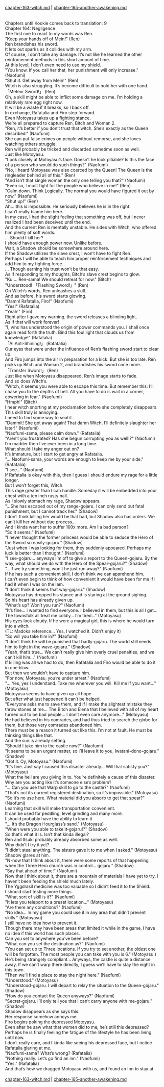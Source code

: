 [chapter-163-witch.md](./chapter-163-witch.md) | [chapter-165-another-awakening.md](./chapter-165-another-awakening.md) <br/>
<br/>
<br/>
Chapters until Kookie comes back to translation: 9<br/>
Chapter 164: Negligence<br/>
The first one to react to my words was Ren.<br/>
"Keep your hands off of Mein!" (Ren)<br/>
Ren brandishes his sword.<br/>
It lets out sparks as it collides with my arm.<br/>
Of course, I don’t take any damage. It’s not like he learned the other reinforcement methods in this short amount of time.<br/>
At this level, I don’t even need to use my shield.<br/>
"You know. If you call her that, her punishment will only increase." (Naofumi)<br/>
"Shut it. Get away from Mein!" (Ren)<br/>
Witch is also struggling. It’s become difficult to hold her with one hand.<br/>
「Meteor Sword!」 (Ren)<br/>
Oh, a skill might be able to inflict some damage on me. I’m holding a relatively rare egg right now.<br/>
It will be a waste if it breaks, so I back off.<br/>
In exchange, Rafatalia and Firo step forward.<br/>
Even Motoyasu takes up a fighting stance.<br/>
We’re all prepared to capture Ren, Bitch and Woman 2.<br/>
"Ren, it’s better if you don’t trust that witch. She’s exactly as the Queen described." (Naofumi)<br/>
She can put false crimes on people without remorse, and she loves watching others struggle.<br/>
Ren will probably be tricked and discarded sometime soon as well.<br/>
Just like Motoyasu.<br/>
"Look closely at Motoyasu’s face. Doesn’t he look pitiable? Is this the face of a person who would do such things?" (Naofumi)<br/>
"No, I heard Motoyasu was also coerced by the Queen! The Queen is the ringleader behind all of this." (Ren)<br/>
"And isn’t that single woman the only one telling you that?" (Naofumi)<br/>
"Even so, I must fight for the people who believe in me!" (Ren)<br/>
"Calm down. Think Logically. The normal you would have figured it out by now." (Naofumi)<br/>
"Shut up!" (Ren)<br/>
Ah… this is impossible. He seriously believes he is in the right.<br/>
I can’t really blame him here.<br/>
In my case, I had the slight feeling that something was off, but I never realized I had been deceived until the end.<br/>
And the current Ren is mentally unstable. He sides with Witch, who offered him plenty of soft words.<br/>
… Should I kill her?<br/>
I should have enough power now. Unlike before.<br/>
Wait, a Shadow should be somewhere around here.<br/>
If the Shadow utilizes the slave crest, I won’t have to fight Ren.<br/>
Perhaps I will be able to teach him proper reinforcement techniques and add him to my fighting force.<br/>
… Though earning his trust won’t be that easy.<br/>
As if responding to my thoughts, Bitch’s slave crest begins to glow.<br/>
"Ku…. Ren-sama! We should retreat for now." (Bitch)<br/>
"Understood! 「Flashing Sword!」" (Ren)<br/>
On Witch’s words, Ren unleashes a skill.<br/>
And as before, his sword starts glowing.<br/>
"Damn! Rafatalia, Firo!" (Naofumi)<br/>
"Yes!" (Rafatalia)<br/>
"Yeah!" (Firo)<br/>
Right after I gave my warning, the sword releases a blinding light.<br/>
As if that will work forever!<br/>
"I, who has understood the origin of power commands you. I shall once again read forth the truth. Bind this foul light that clouds us from knowledge!" (Rafatalia)<br/>
「Al Anti-Shining!」 (Rafatalia)<br/>
Our eyes that were under the influence of Ren’s flashing sword start to clear up.<br/>
And Firo jumps into the air in preparation for a kick. But she is too late. Ren picks up Bitch and Woman 2, and brandishes his sword once more.<br/>
「Transfer Sword!」 (Ren)<br/>
Just like when Motoyasu disappeared, Ren’s image starts to fade.<br/>
And so does Witch’s.<br/>
"Witch, it seems you were able to escape this time. But remember this: I’ll chase you to the depths of hell. All you have to do is wait in a corner, cowering in fear." (Naofumi)<br/>
"Hmph!" (Bitch)<br/>
I hear witch snorting at my proclamation before she completely disappears.<br/>
This skill truly is annoying.<br/>
I need to find some way to seal it.<br/>
"Dammit! She got away again! That damn Witch, I’ll definitely slaughter her later!" (Naofumi)<br/>
"Naofumi-sama, please calm down." (Rafatalia)<br/>
"Aren’t you frustrated? Has she begun corrupting you as well!?" (Naofumi)<br/>
I’m madder then I’ve ever been in a long time.<br/>
What should I take my anger out on?<br/>
It’s immature, but I start to get angry at Rafatalia.<br/>
"… Naofumi-sama, your words are enough to keep me by your side." (Rafatalia)<br/>
"I see…" (Naofumi)<br/>
If Rafatalia is okay with this, then I guess I should endure my rage for a little longer.<br/>
But I won’t forget this, Witch.<br/>
This rage greater than I can handle. Someday it will be embedded into your chest with a ten inch rusty nail.<br/>
As I slowly stomach my rage, Shadow appears.<br/>
"…She has escaped out of my range-gojaru. I can only send out fatal punishment, but I cannot track her." (Shadow)<br/>
I don’t think killing her would be that bad, but Shadow also has orders. We can’t kill her without due process…<br/>
And I kinda want her to suffer 100x more. Am I a bad person?<br/>
"So it seems." (Naofumi)<br/>
"I never thought the former princess would be able to seduce the Hero of the Sword so easily-gojaru." (Shadow)<br/>
"Just when I was looking for them, they suddenly appeared. Perhaps my luck is better than I thought." (Naofumi)<br/>
"I see-gojaru… anyways I’m off to give a report to the Queen-gojaru. By the way, what should we do with the Hero of the Spear-gojaru?" (Shadow)<br/>
"…If we try something, won’t he just run away?" (Naofumi)<br/>
If he has such a convenient skill, I don’t think we can apprehend him.<br/>
I can’t even begin to think of how convenient it would have been for me if I had it when I was on the lam.<br/>
"I don’t think it seems that way-gojaru." (Shadow)<br/>
Motoyasu has dropped his stance and is staring at the ground sighing.<br/>
So his heart has already given up.<br/>
"What’s up? Won’t you run?" (Naofumi)<br/>
"It’s fine… I wanted to find everyone. I believed in them, but this is all I get… The townsfolk all treat me coldly… I’m tired…" (Motoyasu)<br/>
His eyes look cloudy. If he were a magical girl, this is where he would turn into a witch.<br/>
(TL: Madoka reference… Yes, I watched it. Didn’t enjoy it)<br/>
"So will you take him in?" (Naofumi)<br/>
"I don’t think he will be punished that badly-gojaru. The world still needs him to fight in the wave-gojaru." (Shadow)<br/>
"Yeah, that’s true… We can’t really give him overly cruel penalties, and we can’t kill him…" (Naofumi)<br/>
If killing was all we had to do, then Rafatalia and Firo would be able to do it in one blow.<br/>
But then we wouldn’t have to capture him.<br/>
"For now, Motoyasu, you’re under arrest." (Naofumi)<br/>
"… Yes, yes I understand. Take me wherever you will. Kill me if you want…" (Motoyasu)<br/>
Motoyasu seems to have given up all hope<br/>
But after what just happened it can’t be helped.<br/>
"Everyone asks me to save them, and if I make the slightest mistake they throw stones at me… The Bitch and Elena that I believed with all of my heart turned out to be bad people… I don’t even care anymore…" (Motoyasu)<br/>
He had believed in his comrades, and had thus tried to search the globe for them, but those very comrades abandoned him.<br/>
There must be a reason it turned out like this. I’m not at fault. He must be thinking things like that.<br/>
And the sun is already setting.<br/>
"Should I take him to the castle now?" (Naofumi)<br/>
"It seems to be an urgent matter, so I’ll leave it to you, Iwatani-dono-gojaru." (Shadow)<br/>
"Got it. Oy, Motoyasu." (Naofumi)<br/>
"It’s fine. Just say I caused this disaster already… Will that satisfy you?" (Motoyasu)<br/>
What the hell are you giving in to. You’re definitely a cause of this disaster.<br/>
Why are you acting like it’s someone else’s problem?<br/>
"… Can you use that Warp skill to go to the castle?" (Naofumi)<br/>
"That’s not its current registered destination, so it’s impossible." (Motoyasu)<br/>
"So it’s no use here. What material did you absorb to get that spear?" (Naofumi)<br/>
Learning that skill will make transportation convenient.<br/>
It can be used for peddling, level grinding and many more.<br/>
I should probably have the ability to learn it.<br/>
"… It’s the Dragon Hourglass’s sand." (Motoyasu)<br/>
"When were you able to take it-gojaru!?" (Shadow)<br/>
So that’s what it is. Isn’t that kinda illegal?<br/>
Ren and Itsuki probably already absorbed some as well.<br/>
Why didn’t I try it yet?<br/>
"I didn’t steal anything. The sisters gave it to me when I asked." (Motoyasu)<br/>
Shadow glares at him.<br/>
"N-now that I think about it, there were some reports of that happening when the Three Hero church was in control… gojaru." (Shadow)<br/>
"Say that ahead of time!" (Naofumi)<br/>
Now that I think about it, there are a mountain of materials I have yet to try. I haven’t been feeding the shield much lately.<br/>
The Yggdrasil medicine was too valuable so I didn’t feed it to the Shield.<br/>
I should start testing more things.<br/>
"What sort of skill is it?" (Naofumi)<br/>
"It lets you teleport to a preset location…" (Motoyasu)<br/>
"Are there any conditions?" (Naofumi)<br/>
"No idea… In my game you could use it in any area that didn’t prevent skills." (Motoyasu)<br/>
I still have no idea how to prevent it.<br/>
Though there may have been areas that limited it while in the game, I have no idea if this world has such places.<br/>
Can you set to anywhere you’ve been before?<br/>
"What can you set the destination as?" (Naofumi)<br/>
"You can set up to Three locations. If you try to set another, the oldest one will be forgotten. The most people you can take with you is 6." (Motoyasu.)<br/>
He’s being strangely compliant… Anyways, the castle is quite a distance away. If we can’t warp there directly, I guess we’ll have to stay the night in this town.<br/>
"Then we’ll find a place to stay the night here." (Naofumi)<br/>
"Understood." (Motoyasu)<br/>
"Understood-gojaru. I will depart to relay the situation to the Queen-gojaru." (Shadow)<br/>
"How do you contact the Queen anyways?" (Naofumi)<br/>
"Secret-gojaru. I’ll only tell you that I can’t carry anyone with me-gojaru." (Shadow)<br/>
Shadow disappears as she says this.<br/>
Her response somehow annoys me.<br/>
Firo begins poking the depressed Motoyasu.<br/>
Even after he saw what that women did to me, he’s still this depressed?<br/>
Perhaps he is finally feeling the fatigue of the lifestyle he has been living until now.<br/>
I don’t really care, and I kinda like seeing his depressed face, but I notice Rafatalia glaring at me.<br/>
"Naofumi-sama? What’s wrong? (Rafatalia)<br/>
"Nothing really. Let’s go find an inn." (Naofumi)<br/>
"Yes." (Rafatalia)<br/>
And that’s how we dragged Motoyasu with us, and found an Inn to stay at.<br/>
<br/>
[chapter-163-witch.md](./chapter-163-witch.md) | [chapter-165-another-awakening.md](./chapter-165-another-awakening.md) <br/>
